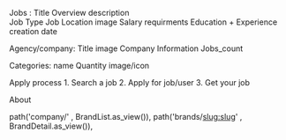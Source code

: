 Jobs :
    Title
    Overview
    description  
    Job Type
    Job Location
    image 
    Salary
    requirments
    Education + Experience
    creation date
    
Agency/company:
    Title
    image
    Company Information
    Jobs_count

Categories:
    name
    Quantity
    image/icon

Apply process
    1. Search a job
    2. Apply for job/user
    3. Get your job

About



path('company/' , BrandList.as_view()),
    path('brands/<slug:slug>' , BrandDetail.as_view()),